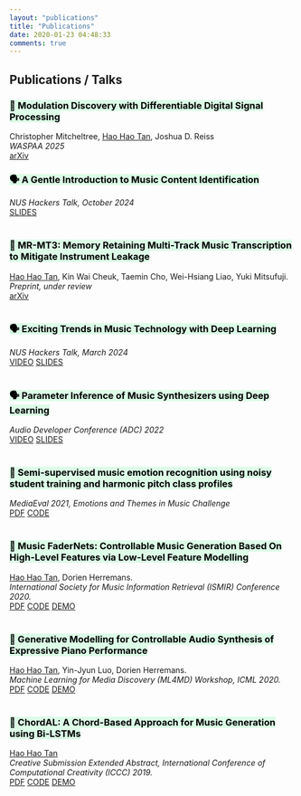 ```yaml
---
layout: "publications"
title: "Publications"
date: 2020-01-23 04:48:33
comments: true
---
```

## Publications / Talks

<h3><mark style="background-color: rgba(39,243,106,0.15);">📄 Modulation Discovery with Differentiable Digital Signal Processing</mark></h3>
Christopher Mitcheltree, <ins>Hao Hao Tan</ins>, Joshua D. Reiss<br/>
<i>WASPAA 2025</i>
<div class="page-tags">
    <a class="item" href="">arXiv</a>
</div>

<h3><mark style="background-color: rgba(39,243,106,0.15);">🗣️ A Gentle Introduction to Music Content Identification</mark></h3>
<i>NUS Hackers Talk, October 2024</i>
<div class="page-tags">
    <a class="item" href="https://docs.google.com/presentation/d/1mcDlhuILZtzZqOhu-UPyyZB7WYstHHCqvbU2CQ2avWk/edit?usp=sharing
    ">SLIDES</a>
</div>
<br/>


<h3><mark style="background-color: rgba(39,243,106,0.15);">📄 MR-MT3: Memory Retaining Multi-Track Music Transcription to Mitigate Instrument Leakage</mark></h3>
<ins>Hao Hao Tan</ins>, Kin Wai Cheuk, Taemin Cho, Wei-Hsiang Liao, Yuki Mitsufuji.<br/>
<i>Preprint, under review</i>
<div class="page-tags">
    <a class="item" href="https://arxiv.org/abs/2403.10024">arXiv</a>
</div>

<br/>

<h3><mark style="background-color: rgba(39,243,106,0.15);">🗣️ Exciting Trends in Music Technology with Deep Learning</mark></h3>
<i>NUS Hackers Talk, March 2024</i>
<div class="page-tags">
    <a class="item" href="https://www.youtube.com/watch?v=j_RL7m0n1_I&t=286s&ab_channel=NUSHackers">VIDEO</a>
    <a class="item" href="https://docs.google.com/presentation/d/1c1S5GmVecDmIlEQiO2acMa2VjQKzUmUgdaE2WxndJMM/edit?usp=sharing">SLIDES</a>
</div>

<br/>

<h3><mark style="background-color: rgba(39,243,106,0.15);">🗣️ Parameter Inference of Music Synthesizers using Deep Learning</mark></h3>
<i>Audio Developer Conference (ADC) 2022</i>
<div class="page-tags">
    <a class="item" href="https://www.youtube.com/watch?v=nZ560W6bA3o">VIDEO</a>
    <a class="item" href="https://docs.google.com/presentation/d/1PA4fom6QvCW_YG8L0MMVumrAluljcymndNlaK2HW5t0/edit">SLIDES</a>
</div>

<br/>

<h3><mark style="background-color: rgba(39,243,106,0.15);">📄 Semi-supervised music emotion recognition using noisy student training and harmonic pitch class profiles</mark></h3>
<i>MediaEval 2021, Emotions and Themes in Music Challenge</i>
<div class="page-tags">
    <a class="item" href="https://arxiv.org/pdf/2112.00702.pdf">PDF</a>
    <a class="item" href="https://github.com/gudgud96/noisy-student-emotion-training">CODE</a>
</div>

<br/>

<h3><mark style="background-color: rgba(39,243,106,0.15);">📄 Music FaderNets: Controllable Music Generation Based On High-Level Features via Low-Level Feature Modelling</mark></h3>
<ins>Hao Hao Tan</ins>, Dorien Herremans.<br/>
<i>International Society for Music Information Retrieval (ISMIR) Conference 2020.</i>
<div class="page-tags">
    <a class="item" href="https://arxiv.org/pdf/2007.15474.pdf">PDF</a>
    <a class="item" href="https://github.com/gudgud96/music-fader-nets">CODE</a>
    <a class="item" href="https://music-fadernets.github.io/">DEMO</a>
</div>

<br/>

<h3><mark style="background-color: rgba(39,243,106,0.15);">📄 Generative Modelling for Controllable Audio Synthesis of Expressive Piano Performance</mark></h3>
<ins>Hao Hao Tan</ins>, Yin-Jyun Luo, Dorien Herremans.<br/>
<i>Machine Learning for Media Discovery (ML4MD) Workshop, ICML 2020.</i>
<div class="page-tags">
    <a class="item" href="https://arxiv.org/pdf/2006.09833.pdf">PDF</a>
    <a class="item" href="https://github.com/gudgud96/piano-synthesis">CODE</a>
    <a class="item" href="https://piano-performance-synthesis.github.io/">DEMO</a>
</div>

<br/>

<h3><mark style="background-color: rgba(39,243,106,0.15);">📄 ChordAL: A Chord-Based Approach for Music Generation using Bi-LSTMs</mark></h3>
<ins>Hao Hao Tan</ins><br/>
<i>Creative Submission Extended Abstract, International Conference of Computational Creativity (ICCC) 2019.</i>
<div class="page-tags">
    <a class="item" href="http://computationalcreativity.net/iccc2019/papers/iccc19-demo-9.pdf">PDF</a>
    <a class="item" href="https://github.com/gudgud96/ChordAL">CODE</a>
    <a class="item" href="https://soundcloud.com/hord-hord-basedomposer">DEMO</a>
</div>
